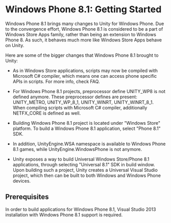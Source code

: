 Windows Phone 8.1: Getting Started
================================

Windows Phone 8.1 brings many changes to Unity for Windows Phone. Due to the convergence effort, Windows Phone 8.1 is considered to be a part of Windows Store Apps family, rather than being an extension to Windows Phone 8. As such, it behaves much  more like Windows Store Apps behave on Unity.

Here are some of the bigger changes that Windows Phone 8.1 brought to Unity:

  * As in Windows Store applications, scripts may now be compiled with Microsoft C# compiler, which means one can access phone specific APIs in scripts. For more info, check FAQ.
  
  * For Windows Phone 8.1 projects, preprocessor define UNITY_WP8 is not defined anymore. These preprocessor defines are present: UNITY_METRO, UNITY_WP_8_1, UNITY_WINRT, UNITY_WINRT_8_1. When compiling scripts with
  Microsoft C# compiler, additionally NETFX_CORE is defined as well.

  * Building Windows Phone 8.1 project is located under "Windows Store" platform. To build a Windows Phone 8.1 application, select "Phone 8.1" SDK.

  * In addition, UnityEngine.WSA namespace is available to Windows Phone 8.1 games, while UnityEngine.WindowsPhone is not anymore.
  
  * Unity exposes a way to build Universal Windows Store/Phone 8.1 applications, through selecting "Universal 8.1" SDK in build window. Upon building such a project, Unity creates a Universal Visual Studio project, which then can be built to both Windows and Windows Phone devices.
  

Prerequisites
-------------

In order to build applications for Windows Phone 8.1, Visual Studio 2013 installation with Windows Phone 8.1 support is required.
